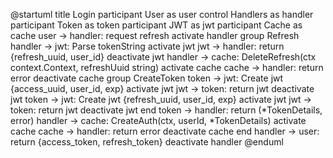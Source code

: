 @startuml
title Login
participant User        as user
control     Handlers    as handler
participant Token       as token
participant JWT         as jwt
participant Cache       as cache
user -> handler: request refresh
activate handler
group Refresh
handler -> jwt: Parse tokenString
activate jwt
jwt -> handler: return {refresh_uuid, user_id}
deactivate jwt
handler -> cache: DeleteRefresh(ctx context.Context, refreshUuid string)
activate cache
cache -> handler: return error
deactivate cache
group CreateToken
token -> jwt: Create jwt {access_uuid, user_id, exp}
activate jwt
jwt -> token: return jwt
deactivate jwt
token -> jwt: Create jwt {refresh_uuid, user_id, exp}
activate jwt
jwt -> token: return jwt
deactivate jwt
end
token -> handler: return (*TokenDetails, error)
handler -> cache: CreateAuth(ctx, userId, *TokenDetails)
activate cache
cache -> handler: return error
deactivate cache
end
handler -> user: return {access_token, refresh_token}
deactivate handler
@enduml